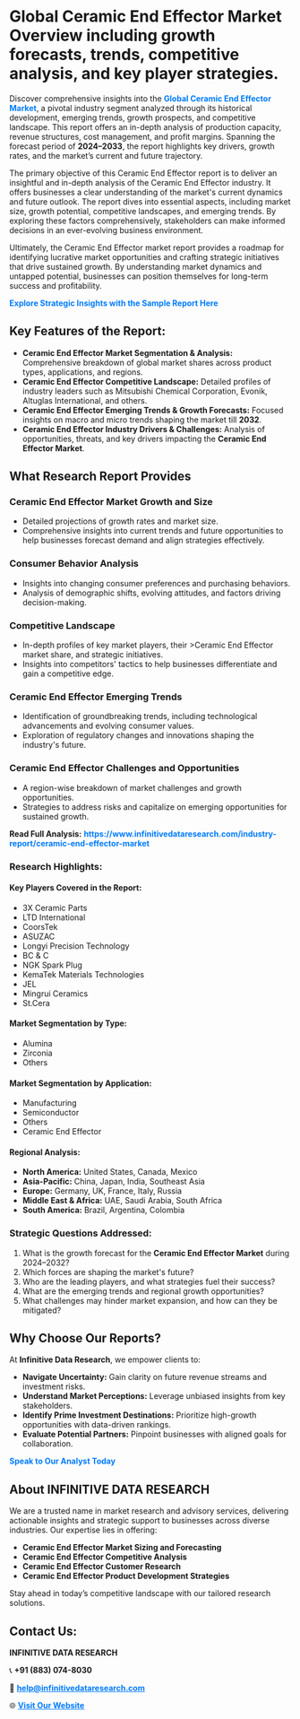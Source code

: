 <h1>Global Ceramic End Effector Market Overview including growth forecasts, trends, competitive analysis, and key player strategies.</h1>
<p>
Discover comprehensive insights into the 
<a href="https://www.infinitivedataresearch.com/industry-report/ceramic-end-effector-market" rel="dofollow" style="color: #007BFF; text-decoration: none;"><strong>Global Ceramic End Effector Market</strong></a>, a pivotal industry segment analyzed through its historical development, emerging trends, growth prospects, and competitive landscape. This report offers an in-depth analysis of production capacity, revenue structures, cost management, and profit margins. Spanning the forecast period of <strong>2024–2033</strong>, the report highlights key drivers, growth rates, and the market’s current and future trajectory.
</p>
<p>
The primary objective of this Ceramic End Effector report is to deliver an insightful and in-depth analysis of the Ceramic End Effector industry. It offers businesses a clear understanding of the market's current dynamics and future outlook. The report dives into essential aspects, including market size, growth potential, competitive landscapes, and emerging trends. By exploring these factors comprehensively, stakeholders can make informed decisions in an ever-evolving business environment.
</p>
<p>
Ultimately, the Ceramic End Effector market report provides a roadmap for identifying lucrative market opportunities and crafting strategic initiatives that drive sustained growth. By understanding market dynamics and untapped potential, businesses can position themselves for long-term success and profitability.
</p>
<p>
<a href="https://www.infinitivedataresearch.com/request-sample/reportId=110348" style="color: #007BFF; text-decoration: none;"><strong>Explore Strategic Insights with the Sample Report Here</strong></a>
</p>

<h2>Key Features of the Report:</h2>
<ul>
<li><strong>Ceramic End Effector Market Segmentation & Analysis:</strong> Comprehensive breakdown of global market shares across product types, applications, and regions.</li>
<li><strong>Ceramic End Effector Competitive Landscape:</strong> Detailed profiles of industry leaders such as Mitsubishi Chemical Corporation, Evonik, Altuglas International, and others.</li>
<li><strong>Ceramic End Effector Emerging Trends & Growth Forecasts:</strong> Focused insights on macro and micro trends shaping the market till <strong>2032</strong>.</li>
<li><strong>Ceramic End Effector Industry Drivers & Challenges:</strong> Analysis of opportunities, threats, and key drivers impacting the <strong>Ceramic End Effector Market</strong>.</li>
</ul>

<h2>What Research Report Provides</h2>
<h3>Ceramic End Effector Market Growth and Size</h3>
<ul>
<li>Detailed projections of growth rates and market size.</li>
<li>Comprehensive insights into current trends and future opportunities to help businesses forecast demand and align strategies effectively.</li>
</ul>

<h3>Consumer Behavior Analysis</h3>
<ul>
<li>Insights into changing consumer preferences and purchasing behaviors.</li>
<li>Analysis of demographic shifts, evolving attitudes, and factors driving decision-making.</li>
</ul>

<h3>Competitive Landscape</h3>
<ul>
<li>In-depth profiles of key market players, their >Ceramic End Effector market share, and strategic initiatives.</li>
<li>Insights into competitors' tactics to help businesses differentiate and gain a competitive edge.</li>
</ul>

<h3>Ceramic End Effector Emerging Trends</h3>
<ul>
<li>Identification of groundbreaking trends, including technological advancements and evolving consumer values.</li>
<li>Exploration of regulatory changes and innovations shaping the industry's future.</li>
</ul>

<h3>Ceramic End Effector Challenges and Opportunities</h3>
<ul>
<li>A region-wise breakdown of market challenges and growth opportunities.</li>
<li>Strategies to address risks and capitalize on emerging opportunities for sustained growth.</li>
</ul>
<p><strong>Read Full Analysis:</strong> <a href="https://www.infinitivedataresearch.com/industry-report/ceramic-end-effector-market" rel="dofollow" style="color: #007BFF; text-decoration: none;"><strong>https://www.infinitivedataresearch.com/industry-report/ceramic-end-effector-market</strong></a></p>
<h3>Research Highlights:</h3>
<h4>Key Players Covered in the Report:</h4>
<ul><li>3X Ceramic Parts</li><li>LTD International</li><li>CoorsTek</li><li>ASUZAC</li><li>Longyi Precision Technology</li><li>BC &amp; C</li><li>NGK Spark Plug</li><li>KemaTek Materials Technologies</li><li>JEL</li><li>Mingrui Ceramics</li><li>St.Cera</li></ul>
<h4>Market Segmentation by Type:</h4>
<ul><li>Alumina</li><li>Zirconia</li><li>Others</li></ul>
<h4>Market Segmentation by Application:</h4>
<ul><li>Manufacturing</li><li>Semiconductor</li><li>Others</li><li>Ceramic End Effector</li></ul>

<h4>Regional Analysis:</h4>
<ul>
<li><strong>North America:</strong> United States, Canada, Mexico</li>
<li><strong>Asia-Pacific:</strong> China, Japan, India, Southeast Asia</li>
<li><strong>Europe:</strong> Germany, UK, France, Italy, Russia</li>
<li><strong>Middle East & Africa:</strong> UAE, Saudi Arabia, South Africa</li>
<li><strong>South America:</strong> Brazil, Argentina, Colombia</li>
</ul>

<h3>Strategic Questions Addressed:</h3>
<ol>
<li>What is the growth forecast for the <strong>Ceramic End Effector Market</strong> during 2024–2032?</li>
<li>Which forces are shaping the market's future?</li>
<li>Who are the leading players, and what strategies fuel their success?</li>
<li>What are the emerging trends and regional growth opportunities?</li>
<li>What challenges may hinder market expansion, and how can they be mitigated?</li>
</ol>

<h2>Why Choose Our Reports?</h2>
<p>At <strong>Infinitive Data Research</strong>, we empower clients to:</p>
<ul>
<li><strong>Navigate Uncertainty:</strong> Gain clarity on future revenue streams and investment risks.</li>
<li><strong>Understand Market Perceptions:</strong> Leverage unbiased insights from key stakeholders.</li>
<li><strong>Identify Prime Investment Destinations:</strong> Prioritize high-growth opportunities with data-driven rankings.</li>
<li><strong>Evaluate Potential Partners:</strong> Pinpoint businesses with aligned goals for collaboration.</li>
</ul>
<p><a href="https://www.infinitivedataresearch.com/industry-report/ceramic-end-effector-market" rel="dofollow" style="color: #007BFF; text-decoration: none;"><strong>Speak to Our Analyst Today</strong></a></p>

<h2>About INFINITIVE DATA RESEARCH</h2>
<p>We are a trusted name in market research and advisory services, delivering actionable insights and strategic support to businesses across diverse industries. Our expertise lies in offering:</p>
<ul>
<li><strong>Ceramic End Effector Market Sizing and Forecasting</strong></li>
<li><strong>Ceramic End Effector Competitive Analysis</strong></li>
<li><strong>Ceramic End Effector Customer Research</strong></li>
<li><strong>Ceramic End Effector Product Development Strategies</strong></li>
</ul>
<p>Stay ahead in today’s competitive landscape with our tailored research solutions.</p>

<h2>Contact Us:</h2>
<p><strong>INFINITIVE DATA RESEARCH</strong></p>
<p>📞 <strong>+91 (883) 074-8030</strong></p>
<p>📧 <strong><a href="mailto:help@infinitivedataresearch.com" style="color: #007BFF;">help@infinitivedataresearch.com</a></strong></p>
<p>🌐 <strong><a href="https://www.infinitivedataresearch.com" rel="dofollow" style="color: #007BFF;">Visit Our Website</a></strong></p>